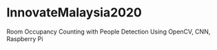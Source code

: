 # InnovateMalaysia2020
Room Occupancy Counting with People Detection Using OpenCV, CNN, Raspberry Pi
